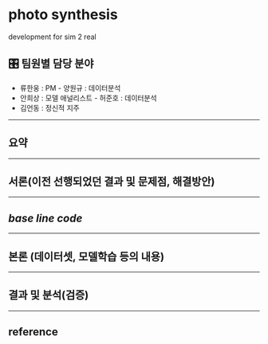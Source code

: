 # photo synthesis
development for sim 2 real 
## 🎛 팀원별 담당 분야

- 류한웅 :  PM              -  양원규 : 데이터분석 
- 안희상 :  모델 애널리스트     -  허준호 : 데이터분석
- 김언동 :  정신적 지주


---
## 요약

---
## 서론(이전 선행되었던 결과 및 문제점, 해결방안)

---
## *base line code*

---
## 본론 (데이터셋, 모델학습 등의 내용)

--- 
## 결과 및 분석(검증)

---
## reference

